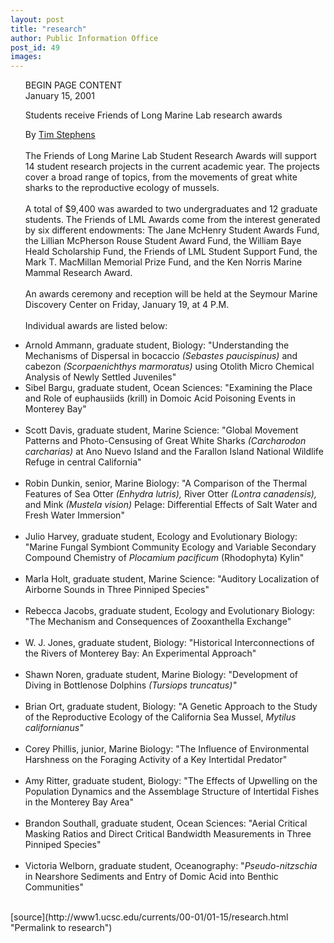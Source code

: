 ```yaml
---
layout: post
title: "research"
author: Public Information Office
post_id: 49
images:
---
```


<ul>
  <li style="list-style: none">
    <p>
      BEGIN PAGE CONTENT<br>
      January 15, 2001
    </p>
    <p>
      Students receive Friends of Long Marine Lab research awards
    </p>
    <p>
      By <a href="mailto:stephens@cats.ucsc.edu">Tim Stephens</a><br>
      <br>
      The Friends of Long Marine Lab Student Research Awards will support 14 student research projects in the current academic year. The projects cover a broad range of topics, from the movements of great white sharks to the reproductive ecology of mussels.<br>
      <br>
      A total of $9,400 was awarded to two undergraduates and 12 graduate students. The Friends of LML Awards come from the interest generated by six different endowments: The Jane McHenry Student Awards Fund, the Lillian McPherson Rouse Student Award Fund, the William Baye Heald Scholarship Fund, the Friends of LML Student Support Fund, the Mark T. MacMillan Memorial Prize Fund, and the Ken Norris Marine Mammal Research Award.<br>
      <br>
      An awards ceremony and reception will be held at the Seymour Marine Discovery Center on Friday, January 19, at 4 P.M.<br>
      <br>
      Individual awards are listed below:
    </p>
  </li>
  <li>Arnold Ammann, graduate student, Biology: "Understanding the Mechanisms of Dispersal in bocaccio <i>(Sebastes paucispinus)</i> and cabezon <i>(Scorpaenichthys marmoratus)</i> using Otolith Micro Chemical Analysis of Newly Settled Juveniles"<br>
  </li>
  <li>Sibel Bargu, graduate student, Ocean Sciences: "Examining the Place and Role of euphausiids (krill) in Domoic Acid Poisoning Events in Monterey Bay"<br>
    <br>
  </li>
  <li>Scott Davis, graduate student, Marine Science: "Global Movement Patterns and Photo-Censusing of Great White Sharks <i>(Carcharodon carcharias)</i> at Ano Nuevo Island and the Farallon Island National Wildlife Refuge in central California"<br>
    <br>
  </li>
  <li>Robin Dunkin, senior, Marine Biology: "A Comparison of the Thermal Features of Sea Otter <i>(Enhydra lutris),</i> River Otter <i>(Lontra canadensis),</i> and Mink <i>(Mustela vision)</i> Pelage: Differential Effects of Salt Water and Fresh Water Immersion"<br>
    <br>
  </li>
  <li>Julio Harvey, graduate student, Ecology and Evolutionary Biology: "Marine Fungal Symbiont Community Ecology and Variable Secondary Compound Chemistry of <i>Plocamium pacificum</i> (Rhodophyta) Kylin"<br>
    <br>
  </li>
  <li>Marla Holt, graduate student, Marine Science: "Auditory Localization of Airborne Sounds in Three Pinniped Species"<br>
    <br>
  </li>
  <li>Rebecca Jacobs, graduate student, Ecology and Evolutionary Biology: "The Mechanism and Consequences of Zooxanthella Exchange"<br>
    <br>
  </li>
  <li>W. J. Jones, graduate student, Biology: "Historical Interconnections of the Rivers of Monterey Bay: An Experimental Approach"<br>
    <br>
  </li>
  <li>Shawn Noren, graduate student, Marine Biology: "Development of Diving in Bottlenose Dolphins <i>(Tursiops truncatus)"</i><br>
    <br>
  </li>
  <li>Brian Ort, graduate student, Biology: "A Genetic Approach to the Study of the Reproductive Ecology of the California Sea Mussel, <i>Mytilus californianus"</i><br>
    <br>
  </li>
  <li>Corey Phillis, junior, Marine Biology: "The Influence of Environmental Harshness on the Foraging Activity of a Key Intertidal Predator"<br>
    <br>
  </li>
  <li>Amy Ritter, graduate student, Biology: "The Effects of Upwelling on the Population Dynamics and the Assemblage Structure of Intertidal Fishes in the Monterey Bay Area"<br>
    <br>
  </li>
  <li>Brandon Southall, graduate student, Ocean Sciences: "Aerial Critical Masking Ratios and Direct Critical Bandwidth Measurements in Three Pinniped Species"<br>
    <br>
  </li>
  <li>Victoria Welborn, graduate student, Oceanography: "<i>Pseudo-nitzschia</i> in Nearshore Sediments and Entry of Domic Acid into Benthic Communities"<br>
    <br>
  </li>

  </li>
</ul>
[source](http://www1.ucsc.edu/currents/00-01/01-15/research.html "Permalink to research")
